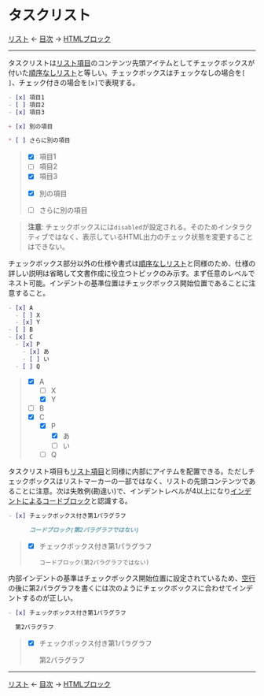 # タスクリスト

[リスト]
← [目次] →
[HTMLブロック]

------------------------------------------------------------------------

タスクリストは[リスト項目]のコンテンツ先頭アイテムとしてチェックボックスが付いた[順序なしリスト]と等しい。チェックボックスはチェックなしの場合を`[ ]`、チェック付きの場合を`[x]`で表現する。

```markdown
- [x] 項目1
- [ ] 項目2
- [x] 項目3

+ [x] 別の項目

* [ ] さらに別の項目
```

> - [x] 項目1
> - [ ] 項目2
> - [x] 項目3
> 
> + [x] 別の項目
> 
> * [ ] さらに別の項目

> **注意**: チェックボックスには`disabled`が設定される。そのためインタラクティブではなく、表示しているHTML出力のチェック状態を変更することはできない。

チェックボックス部分以外の仕様や書式は[順序なしリスト]と同様のため、仕様の詳しい説明は省略して文書作成に役立つトピックのみ示す。まず任意のレベルでネスト可能。インデントの基準位置はチェックボックス開始位置であることに注意すること。

```markdown
- [x] A
  - [ ] X
  - [x] Y
- [ ] B
- [x] C
  - [x] P
    - [x] あ
    - [ ] い
  - [ ] Q
```

> - [x] A
>   - [ ] X
>   - [x] Y
> - [ ] B
> - [x] C
>   - [x] P
>     - [x] あ
>     - [ ] い
>   - [ ] Q

タスクリスト項目も[リスト項目]と同様に内部にアイテムを配置できる。ただしチェックボックスはリストマーカーの一部ではなく、リストの先頭コンテンツであることに注意。次は失敗例(勘違い)で、インデントレベルが4以上になり[インデントによるコードブロック]と認識する。

```markdown
- [x] チェックボックス付き第1パラグラフ

      コードブロック(第2パラグラフではない)
```

> - [x] チェックボックス付き第1パラグラフ
> 
>       コードブロック(第2パラグラフではない)

内部インデントの基準はチェックボックス開始位置に設定されているため、[空行]の後に第2パラグラフを書くには次のようにチェックボックスに合わせてインデントするのが正しい。

```markdown
- [x] チェックボックス付き第1パラグラフ

  第2パラグラフ
```

> - [x] チェックボックス付き第1パラグラフ
> 
>   第2パラグラフ

------------------------------------------------------------------------

[リスト]
← [目次] →
[HTMLブロック]

[HTMLブロック]: html-blocks.md
[インデントによるコードブロック]: code-blocks.md#インデントによるコードブロック
[インライン]: inlines.md
[リスト]: lists.md
[リスト項目]: lists.md#リスト項目
[空行]: characters.md#空行
[順序なしリスト]: lists.md#順序なしリスト
[目次]: index.md
